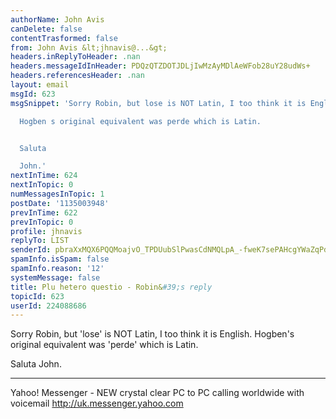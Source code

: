 ```yaml
---
authorName: John Avis
canDelete: false
contentTrasformed: false
from: John Avis &lt;jhnavis@...&gt;
headers.inReplyToHeader: .nan
headers.messageIdInHeader: PDQzQTZDOTJDLjIwMzAyMDlAeWFob28uY28udWs+
headers.referencesHeader: .nan
layout: email
msgId: 623
msgSnippet: 'Sorry Robin, but lose is NOT Latin, I too think it is English.

  Hogben s original equivalent was perde which is Latin.


  Saluta

  John.'
nextInTime: 624
nextInTopic: 0
numMessagesInTopic: 1
postDate: '1135003948'
prevInTime: 622
prevInTopic: 0
profile: jhnavis
replyTo: LIST
senderId: pbraXxMQX6PQQMoajvO_TPDUubSlPwasCdNMQLpA_-fweK7sePAHcgYWaZqPdJpbTQ99b8n-uFS4UBQiKHb6swn6SCCPew
spamInfo.isSpam: false
spamInfo.reason: '12'
systemMessage: false
title: Plu hetero questio - Robin&#39;s reply
topicId: 623
userId: 224088686
---
```


Sorry Robin, but 'lose' is NOT Latin, I too think it is English.
Hogben's original equivalent was 'perde' which is Latin.

Saluta
John.

	
	
		
___________________________________________________________ 
Yahoo! Messenger - NEW crystal clear PC to PC calling worldwide with voicemail http://uk.messenger.yahoo.com

